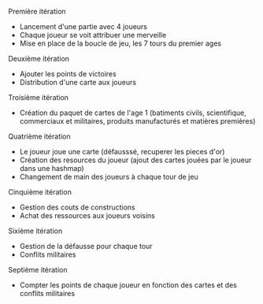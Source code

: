 Première itération
 - Lancement d'une partie avec 4 joueurs
 - Chaque joueur se voit attribuer une merveille
 - Mise en place de la boucle de jeu, les 7 tours du premier ages
 
Deuxième itération
 - Ajouter les points de victoires
 - Distribution d'une carte aux joueurs
 
Troisième itération
 - Création du paquet de cartes de l'age 1 (batiments civils, scientifique, commerciaux et militaires, produits manufacturés et matières premières)

Quatrième itération
 - Le joueur joue une carte (défausssé, recuperer les pieces d'or)
 - Création des resources du joueur (ajout des cartes jouées par le joueur dans une hashmap)
 - Changement de main des joueurs à chaque tour de jeu
 
Cinquième itération
 - Gestion des couts de constructions
 - Achat des ressources aux joueurs voisins

Sixième itération
 - Gestion de la défausse pour chaque tour
 - Conflits militaires
 
Septième itération
 - Compter les points de chaque joueur en fonction des cartes et des conflits militaires
